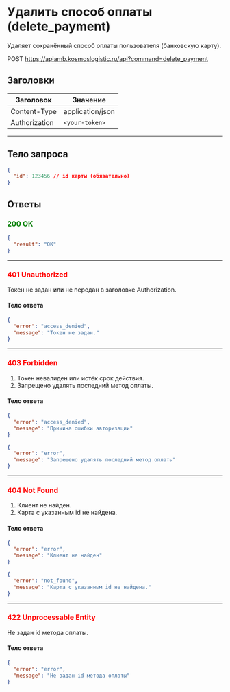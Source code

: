# Удалить способ оплаты (delete_payment)

Удаляет сохранённый способ оплаты пользователя (банковскую карту).

POST https://apiamb.kosmoslogistic.ru/api?command=delete_payment

## Заголовки

| Заголовок     | Значение         |
|---------------|------------------|
| Content-Type  | application/json |
| Authorization | `<your-token>`   |

---

## Тело запроса

```json
{
  "id": 123456 // id карты (обязательно)
}
```

## Ответы

### <span style="color: green;">200 OK</span>

```json
{
  "result": "OK"
}
```

---

### <span style="color: red;">401 Unauthorized</span>
Токен не задан или не передан в заголовке Authorization.
#### Тело ответа
```json
{
  "error": "access_denied",
  "message": "Токен не задан."
}
```

---

### <span style="color: red;">403 Forbidden</span>
1. Токен невалиден или истёк срок действия.
2. Запрещено удалять последний метод оплаты.
#### Тело ответа
```json
{
  "error": "access_denied",
  "message": "Причина ошибки авторизации"
}

{
  "error": "error",
  "message": "Запрещено удалять последний метод оплаты"
}
```

---

### <span style="color: red;">404 Not Found</span>
1. Клиент не найден.
2. Карта с указанным id не найдена.
#### Тело ответа
```json
{
  "error": "error",
  "message": "Клиент не найден"
}

{
  "error": "not_found",
  "message": "Карта с указанным id не найдена."
}
```

---

### <span style="color: red;">422 Unprocessable Entity</span>
Не задан id метода оплаты.
#### Тело ответа
```json
{
  "error": "error",
  "message": "Не задан id метода оплаты"
}
```